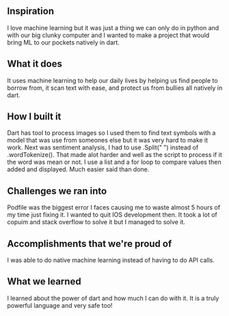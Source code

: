 ## Inspiration
I love machine learning but it was just a thing we can only do in python and with our big clunky computer and I wanted to make a project that would bring ML to our pockets natively in dart.

## What it does
It uses machine learning to help our daily lives by helping us find people to borrow from, it scan text with ease, and protect us from bullies all natively in dart.

## How I built it
Dart has tool to process images so I used them to find text symbols with a model that was use from someones else but it was very hard to make it work. Next was sentiment analysis, I had to use .Split(" ") instead of .wordTokenize(). That made alot harder and well as the script to process if it the word was mean or not. I use a list and a for loop to compare values then added and displayed. Much easier said than done. 

## Challenges we ran into
Podfile was the biggest error I faces causing me to waste almost 5 hours of my time just fixing it. I wanted to quit IOS development then. It took a lot of copuim and stack overflow to solve it but I managed to solve it.

## Accomplishments that we're proud of
I was able to do native  machine learning instead of having to do API calls. 

## What we learned
I learned about the power of dart and how much I can do with it. It is a truly powerful language and very safe too!
